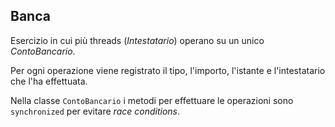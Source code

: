 ## Banca

Esercizio in cui più threads (*Intestatario*) operano su un unico *ContoBancario*.

Per ogni operazione viene registrato il tipo, l'importo, l'istante e l'intestatario che l'ha effettuata.

Nella classe ``ContoBancario`` i metodi per effettuare le operazioni sono ``synchronized`` per evitare *race conditions*.